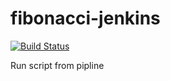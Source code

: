 # fibonacci-jenkins
[![Build Status](http://ec2-54-196-184-251.compute-1.amazonaws.com/buildStatus/icon?job=fibonacci)](http://ec2-54-196-184-251.compute-1.amazonaws.com/job/fibonacci/)


Run script from pipline
